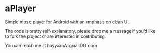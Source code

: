 aPlayer
=======

Simple music player for Android with an emphasis on clean UI.

The code is pretty self-explanatory, please drop me a message if you'd like to fork the project or are interested in contributing.

You can reach me at hayyaanATgmailDOTcom

